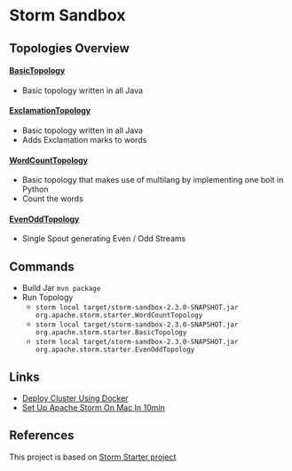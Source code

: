 # Storm Sandbox

## Topologies Overview
#### [BasicTopology](src/jvm/org/apache/storm/starter/BasicTopology.java)
- Basic topology written in all Java

#### [ExclamationTopology](src/jvm/org/apache/storm/starter/ExclamationTopology.java)
- Basic topology written in all Java
- Adds Exclamation marks to words

#### [WordCountTopology](src/jvm/org/apache/storm/starter/WordCountTopology.java) 
- Basic topology that makes use of multilang by implementing one bolt in Python
- Count the words

#### [EvenOddTopology](src/jvm/org/apache/storm/starter/EvenOddTopology.java) 
- Single Spout generating Even / Odd Streams

## Commands
- Build Jar `mvn package`
- Run Topology
  - `storm local target/storm-sandbox-2.3.0-SNAPSHOT.jar org.apache.storm.starter.WordCountTopology`
  - `storm local target/storm-sandbox-2.3.0-SNAPSHOT.jar org.apache.storm.starter.BasicTopology`
  - `storm local target/storm-sandbox-2.3.0-SNAPSHOT.jar org.apache.storm.starter.EvenOddTopology`

## Links
- [Deploy Cluster Using Docker](https://hub.docker.com/_/storm)
- [Set Up Apache Storm On Mac In 10min](https://www.cyanny.com/2017/04/10/set-up-storm-on-mac-in-10min/)

## References
This project is based on [Storm Starter project](https://github.com/apache/storm/tree/v2.1.0/examples/storm-starter)